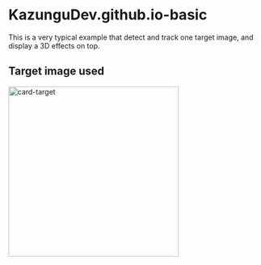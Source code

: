 # KazunguDev.github.io-basic
This is a very typical example that detect and track one target image, and display a 3D effects on top.

## Target image used

<img width="337" alt="card-target" src="https://github.com/KazunguDev/KazunguDev.github.io-basic/assets/88532016/08ae01d1-bfbb-41af-bc6c-99ed1b11771c">
